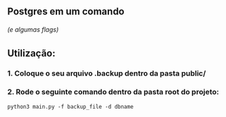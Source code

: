 <h2>Postgres em um comando</h2>
<h6>(e algumas flags)</h6>


## Utilização:

### 1. Coloque o seu arquivo .backup dentro da pasta public/
### 2. Rode o seguinte comando dentro da pasta root do projeto:
`python3 main.py -f backup_file -d dbname`
